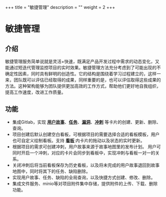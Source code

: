 ﻿+++
title = "敏捷管理"
description = ""
weight = 2
+++

# 敏捷管理

<h2 id="1">介绍</h2>

   敏捷管理服务简单说就是灵活+快速，既满足产品开发过程中需求的动态变化，又能通过短迭代管理监控项目的实时效果。敏捷管理方法充分考虑到了可能出现的不确定性因素，同时具有鲜明的创造性。它的结构是围绕着学习过程建立的，这样一来，团队既可以评估已经取得的成果，同样重要的是，也可以评估取得这些成果的方法。这种架构能够为团队提供更加高效的工作方式，帮助他们更好地自我组织，提高工作速度，改进工作质量。

<h2 id="2">功能</h2>

 - 集成Gitlab，实现 [**用户故事**](../scrum/2-user-story)、[**任务**](../scrum/3-task)、[**漏洞**](../scrum/4-bug)、[**冲刺**](../scrum/5-sprint) 等卡片的创建、更新、删除、查询。
 - 项目创建后默认创建空白看板，可根据项目的需要选择合适的看板模板，用户也可自定义绘制看板。支持 [**看板**](../scrum/6-board) 内卡片的拖动以及状态的实时更新。
 - 根据项目的需求可创建冲刺，用户故事来源于故事地图里的发布计划。 用户可同时开启一个冲刺，对应的卡片会同步到看板中，实现冲刺与看板一对一的关系。
 - 关闭冲刺后将当前看板保存为历史看板，以及将未完成的用户故事退回到故事地图中，同时将其下的任务、缺陷删除。
 - 实现用户故事、任务、缺陷的全局查询，以及快捷方式创建、修改、删除。
 - 集成文件服务、minio等对项目附件集中存储，提供附件的上传、下载、删除功能。